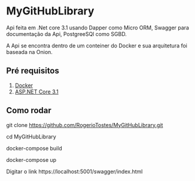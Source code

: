 # MyGitHubLibrary

Api feita em .Net core 3.1 usando Dapper como Micro ORM, Swagger para documentação da Api, PostgreeSQl como SGBD.

A Api se encontra dentro de um conteiner do Docker e sua arquitetura foi baseada na Onion.

## Pré requisitos
1. [Docker](https://www.docker.com/)
2. [ASP.NET Core 3.1](https://dotnet.microsoft.com/download/dotnet-core/3.1)

## Como rodar
git clone https://github.com/RogerioTostes/MyGitHubLibrary.git

cd MyGitHubLibrary

docker-compose build

docker-compose up

Digitar o link https://localhost:5001/swagger/index.html

